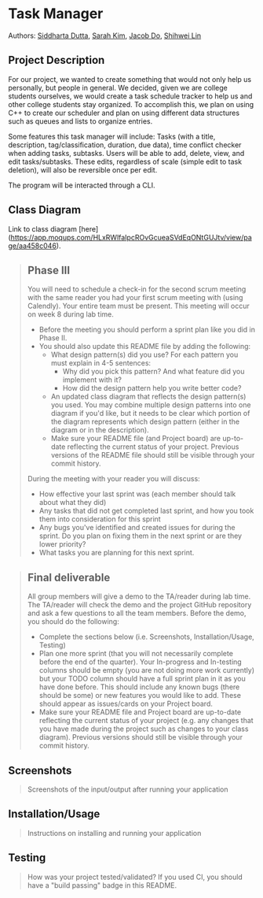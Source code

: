  # Task Manager
 Authors: [Siddharta Dutta](https://github.com/SiddhartaDutta), [Sarah Kim](https://github.com/sarahkimmieee), [Jacob Do](https://github.com/jacobcdo), [Shihwei Lin](https://github.com/slin182)

## Project Description
  
For our project, we wanted to create something that would not only help us personally, but people in general. We decided, given we are college students ourselves, we would create a task schedule tracker to help us and other college students stay organized. To accomplish this, we plan on using C++ to create our scheduler and plan on using different data structures such as queues and lists to organize entries.

Some features this task manager will include: Tasks (with a title, description, tag/classification, duration, due data), time conflict checker when adding tasks, subtasks.
Users will be able to add, delete, view, and edit tasks/subtasks. These edits, regardless of scale (simple edit to task deletion), will also be reversible once per edit.

The program will be interacted through a CLI.

## Class Diagram
 Link to class diagram [here] (https://app.moqups.com/HLxRWlfaIpcROvGcueaSVdEqONtGUJtv/view/page/aa458c046). 
 
 > ## Phase III
 > You will need to schedule a check-in for the second scrum meeting with the same reader you had your first scrum meeting with (using Calendly). Your entire team must be present. This meeting will occur on week 8 during lab time.
 > * Before the meeting you should perform a sprint plan like you did in Phase II.
 > * You should also update this README file by adding the following:
 >   * What design pattern(s) did you use? For each pattern you must explain in 4-5 sentences:
 >     * Why did you pick this pattern? And what feature did you implement with it?
 >     * How did the design pattern help you write better code?
 >   * An updated class diagram that reflects the design pattern(s) you used. You may combine multiple design patterns into one diagram if you'd like, but it needs to be clear which portion of the diagram represents which design pattern (either in the diagram or in the description).
 >   * Make sure your README file (and Project board) are up-to-date reflecting the current status of your project. Previous versions of the README file should still be visible through your commit history.
> 
> During the meeting with your reader you will discuss: 
 > * How effective your last sprint was (each member should talk about what they did)
 > * Any tasks that did not get completed last sprint, and how you took them into consideration for this sprint
 > * Any bugs you've identified and created issues for during the sprint. Do you plan on fixing them in the next sprint or are they lower priority?
 > * What tasks you are planning for this next sprint.

 
 > ## Final deliverable
 > All group members will give a demo to the TA/reader during lab time. The TA/reader will check the demo and the project GitHub repository and ask a few questions to all the team members. 
 > Before the demo, you should do the following:
 > * Complete the sections below (i.e. Screenshots, Installation/Usage, Testing)
 > * Plan one more sprint (that you will not necessarily complete before the end of the quarter). Your In-progress and In-testing columns should be empty (you are not doing more work currently) but your TODO column should have a full sprint plan in it as you have done before. This should include any known bugs (there should be some) or new features you would like to add. These should appear as issues/cards on your Project board.
 > * Make sure your README file and Project board are up-to-date reflecting the current status of your project (e.g. any changes that you have made during the project such as changes to your class diagram). Previous versions should still be visible through your commit history. 
 
 ## Screenshots
 > Screenshots of the input/output after running your application
 ## Installation/Usage
 > Instructions on installing and running your application
 ## Testing
 > How was your project tested/validated? If you used CI, you should have a "build passing" badge in this README.
 
